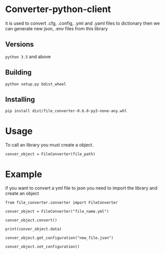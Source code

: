 # Converter-python-client
it is used to convert .cfg, .config, .yml and .yaml files to dictionary then we can generate new json, .env files from this library

## Versions
```python 3.5``` and above

## Building
```python setup.py bdist_wheel```

## Installing
```pip install dist/file_converter-0.6.0-py3-none-any.whl```

# Usage
To call an library you must create a object.

```conver_object = FileConverter(file_path)```

# Example
if you want to convert a yml file to json you need to import the library and create an object 

```from file_converter.converter import FileConverter```

<!-- Invoking the FileConverter class by passing file_path -->
```conver_object = FileConverter("file_name.yml")```

<!--  this will convert given file to dict and stored into self.data -->
```conver_object.convert()```

<!--  printing the converted value -->
```print(conver_object.data)```

<!--  generating new file from converted dictionary it will be stored into given path -->
```conver_object.get_configuration("new_file.json")```

<!--  exporting env variables to current system from generated dictionary -->
```conver_object.set_configuration()```
